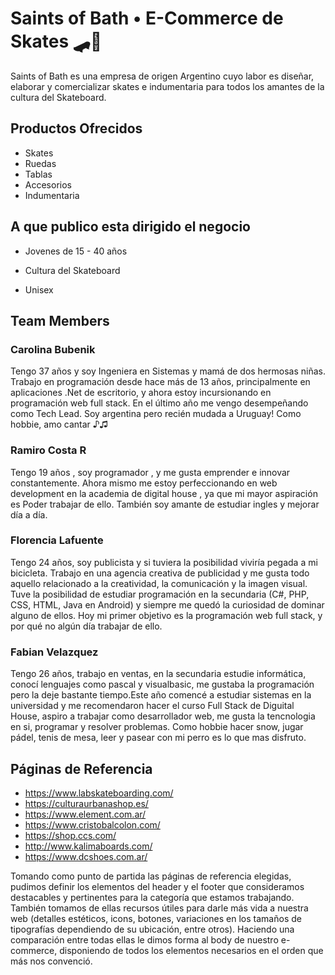 # **Saints of Bath • E-Commerce de Skates** 🛹🏁

Saints of Bath es una empresa de origen Argentino cuyo labor es diseñar, elaborar y comercializar skates e indumentaria para todos los amantes de la cultura del Skateboard.

## Productos Ofrecidos 

* Skates 
* Ruedas 
* Tablas
* Accesorios
* Indumentaria

## A que publico esta dirigido el negocio

* Jovenes de 15 - 40 años

* Cultura del Skateboard

* Unisex

## Team Members

### Carolina Bubenik

Tengo 37 años y soy Ingeniera en Sistemas y mamá de dos hermosas niñas. Trabajo en programación desde hace más de 13 años, principalmente en aplicaciones .Net de escritorio, y ahora estoy incursionando en programación web full stack. En el último año me vengo desempeñando como Tech Lead. Soy argentina pero recién mudada a Uruguay! Como hobbie, amo cantar ♪♫

### Ramiro Costa R

Tengo 19 años , soy programador , y me gusta emprender e innovar constantemente. Ahora mismo me estoy perfeccionando en web development en la academia de digital house , ya que mi mayor aspiración es Poder trabajar de ello. También soy amante de estudiar ingles y mejorar día a día.

### Florencia Lafuente

Tengo 24 años, soy publicista y si tuviera la posibilidad viviría pegada a mi bicicleta. Trabajo en una agencia creativa de publicidad y me gusta todo aquello relacionado a la creatividad, la comunicación y la imagen visual. Tuve la posibilidad de estudiar programación en la secundaria (C#, PHP, CSS, HTML, Java en Android) y siempre me quedó la curiosidad de dominar alguno de ellos. Hoy mi primer objetivo es la programación web full stack, y por qué no algún día trabajar de ello. 

### Fabian Velazquez 

Tengo 26 años, trabajo en ventas, en la secundaria estudie informática, conocí lenguajes como pascal y visualbasic, me gustaba la programación pero la deje bastante tiempo.Este año comencé a estudiar sistemas en la universidad y me recomendaron hacer el curso Full Stack de Diguital House, aspiro a trabajar como desarrollador web, me gusta la tencnologia en si, programar y resolver problemas. Como hobbie hacer snow, jugar pádel, tenis de mesa, leer y pasear con mi perro es lo que mas disfruto.

## Páginas de Referencia

* https://www.labskateboarding.com/
* https://culturaurbanashop.es/
* https://www.element.com.ar/
* https://www.cristobalcolon.com/
* https://shop.ccs.com/
* http://www.kalimaboards.com/
* https://www.dcshoes.com.ar/

Tomando como punto de partida las páginas de referencia elegidas, pudimos definir los elementos del header y el footer que consideramos destacables y pertinentes para la categoría que estamos trabajando. También tomamos de ellas recursos útiles para darle más vida a nuestra web (detalles estéticos, icons, botones, variaciones en los tamaños de tipografías dependiendo de su ubicación, entre otros). Haciendo una comparación entre todas ellas le dimos forma al body de nuestro e-commerce, disponiendo de todos los elementos necesarios en el orden que más nos convenció.
